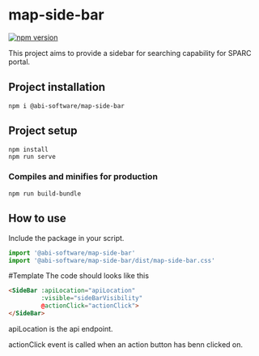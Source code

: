 # map-side-bar 

[![npm version](https://badge.fury.io/js/%40abi-software%2Fmap-side-bar.svg)](https://badge.fury.io/js/%40abi-software%2Fmap-side-bar)

This project aims to provide a sidebar for searching capability for
SPARC portal.

## Project installation
```
npm i @abi-software/map-side-bar
```


## Project setup
```
npm install
npm run serve
```

### Compiles and minifies for production
```
npm run build-bundle
```

## How to use
Include the package in your script.
```javascript
import '@abi-software/map-side-bar'
import '@abi-software/map-side-bar/dist/map-side-bar.css'
```

#Template
The code should looks like this

```html
<SideBar :apiLocation="apiLocation" 
         :visible="sideBarVisibility"
         @actionClick="actionClick">
</SideBar>
```

apiLocation is the api endpoint.

actionClick event is called when an action button has benn clicked on.

